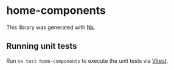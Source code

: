 # home-components

This library was generated with [Nx](https://nx.dev).

## Running unit tests

Run `nx test home-components` to execute the unit tests via [Vitest](https://vitest.dev/).
